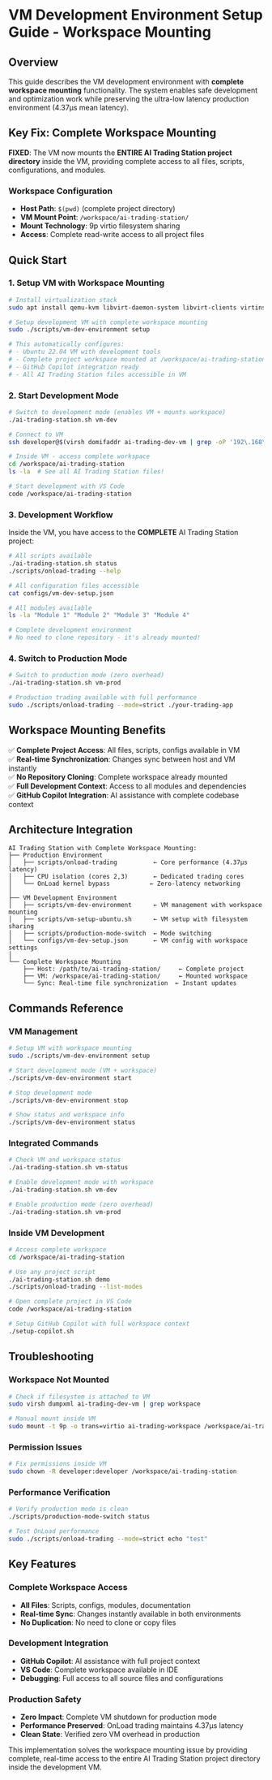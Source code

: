# VM Development Environment Setup Guide - Workspace Mounting

## Overview

This guide describes the VM development environment with **complete workspace mounting** functionality. The system enables safe development and optimization work while preserving the ultra-low latency production environment (4.37μs mean latency).

## Key Fix: Complete Workspace Mounting

**FIXED**: The VM now mounts the **ENTIRE AI Trading Station project directory** inside the VM, providing complete access to all files, scripts, configurations, and modules.

### Workspace Configuration

- **Host Path**: `$(pwd)` (complete project directory)
- **VM Mount Point**: `/workspace/ai-trading-station/`
- **Mount Technology**: 9p virtio filesystem sharing
- **Access**: Complete read-write access to all project files

## Quick Start

### 1. Setup VM with Workspace Mounting

```bash
# Install virtualization stack
sudo apt install qemu-kvm libvirt-daemon-system libvirt-clients virtinst

# Setup development VM with complete workspace mounting
sudo ./scripts/vm-dev-environment setup

# This automatically configures:
# - Ubuntu 22.04 VM with development tools
# - Complete project workspace mounted at /workspace/ai-trading-station
# - GitHub Copilot integration ready
# - All AI Trading Station files accessible in VM
```

### 2. Start Development Mode

```bash
# Switch to development mode (enables VM + mounts workspace)
./ai-trading-station.sh vm-dev

# Connect to VM
ssh developer@$(virsh domifaddr ai-trading-dev-vm | grep -oP '192\.168\.\d+\.\d+')

# Inside VM - access complete workspace
cd /workspace/ai-trading-station
ls -la  # See all AI Trading Station files!

# Start development with VS Code
code /workspace/ai-trading-station
```

### 3. Development Workflow

Inside the VM, you have access to the **COMPLETE** AI Trading Station project:

```bash
# All scripts available
./ai-trading-station.sh status
./scripts/onload-trading --help

# All configuration files accessible
cat configs/vm-dev-setup.json

# All modules available
ls -la "Module 1" "Module 2" "Module 3" "Module 4"

# Complete development environment
# No need to clone repository - it's already mounted!
```

### 4. Switch to Production Mode

```bash
# Switch to production mode (zero overhead)
./ai-trading-station.sh vm-prod

# Production trading available with full performance
sudo ./scripts/onload-trading --mode=strict ./your-trading-app
```

## Workspace Mounting Benefits

✅ **Complete Project Access**: All files, scripts, configs available in VM  
✅ **Real-time Synchronization**: Changes sync between host and VM instantly  
✅ **No Repository Cloning**: Complete workspace already mounted  
✅ **Full Development Context**: Access to all modules and dependencies  
✅ **GitHub Copilot Integration**: AI assistance with complete codebase context  

## Architecture Integration

```
AI Trading Station with Complete Workspace Mounting:
├── Production Environment
│   ├── scripts/onload-trading          ← Core performance (4.37μs latency)  
│   ├── CPU isolation (cores 2,3)       ← Dedicated trading cores
│   └── OnLoad kernel bypass           ← Zero-latency networking
│
├── VM Development Environment  
│   ├── scripts/vm-dev-environment      ← VM management with workspace mounting
│   ├── scripts/vm-setup-ubuntu.sh      ← VM setup with filesystem sharing
│   ├── scripts/production-mode-switch  ← Mode switching
│   └── configs/vm-dev-setup.json       ← VM config with workspace settings
│
└── Complete Workspace Mounting
    ├── Host: /path/to/ai-trading-station/     ← Complete project
    ├── VM: /workspace/ai-trading-station/     ← Mounted workspace  
    └── Sync: Real-time file synchronization  ← Instant updates
```

## Commands Reference

### VM Management

```bash
# Setup VM with workspace mounting
sudo ./scripts/vm-dev-environment setup

# Start development mode (VM + workspace)
./scripts/vm-dev-environment start

# Stop development mode
./scripts/vm-dev-environment stop

# Show status and workspace info
./scripts/vm-dev-environment status
```

### Integrated Commands

```bash
# Check VM and workspace status
./ai-trading-station.sh vm-status

# Enable development mode with workspace
./ai-trading-station.sh vm-dev

# Enable production mode (zero overhead)
./ai-trading-station.sh vm-prod
```

### Inside VM Development

```bash
# Access complete workspace
cd /workspace/ai-trading-station

# Use any project script
./ai-trading-station.sh demo
./scripts/onload-trading --list-modes

# Open complete project in VS Code
code /workspace/ai-trading-station

# Setup GitHub Copilot with full workspace context
./setup-copilot.sh
```

## Troubleshooting

### Workspace Not Mounted

```bash
# Check if filesystem is attached to VM
sudo virsh dumpxml ai-trading-dev-vm | grep workspace

# Manual mount inside VM
sudo mount -t 9p -o trans=virtio ai-trading-workspace /workspace/ai-trading-station
```

### Permission Issues

```bash
# Fix permissions inside VM
sudo chown -R developer:developer /workspace/ai-trading-station
```

### Performance Verification

```bash
# Verify production mode is clean
./scripts/production-mode-switch status

# Test OnLoad performance
sudo ./scripts/onload-trading --mode=strict echo "test"
```

## Key Features

### Complete Workspace Access
- **All Files**: Scripts, configs, modules, documentation
- **Real-time Sync**: Changes instantly available in both environments
- **No Duplication**: No need to clone or copy files

### Development Integration
- **GitHub Copilot**: AI assistance with full project context
- **VS Code**: Complete workspace available in IDE
- **Debugging**: Full access to all source files and configurations

### Production Safety
- **Zero Impact**: Complete VM shutdown for production mode
- **Performance Preserved**: OnLoad trading maintains 4.37μs latency
- **Clean State**: Verified zero VM overhead in production

This implementation solves the workspace mounting issue by providing complete, real-time access to the entire AI Trading Station project directory inside the development VM.